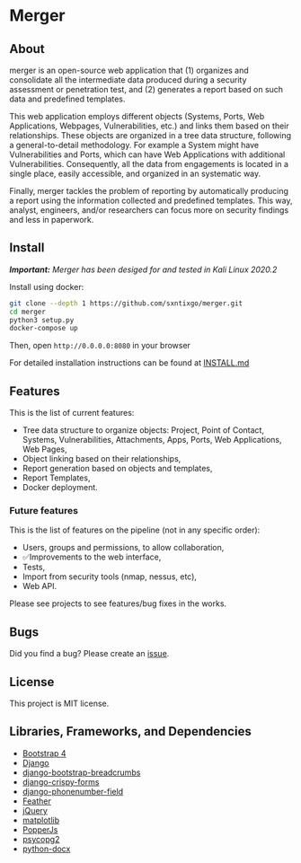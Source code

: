 # Merger

## About

merger is an open-source web application that (1) organizes and consolidate all the intermediate data produced during a security assessment or penetration test, and (2) generates a report based on such data and predefined templates. 

This web application employs different objects (Systems, Ports, Web Applications, Webpages, Vulnerabilities, etc.) and links them based on their relationships. These objects are organized in a tree data structure, following a general-to-detail methodology. For example a System might have Vulnerabilities and Ports, which can have Web Applications with additional Vulnerabilities. Consequently, all the data from engagements is located in a single place, easily accessible, and organized in an systematic way.

Finally, merger tackles the problem of reporting by automatically producing a report using the information collected and predefined templates. This way, analyst, engineers, and/or researchers can focus more on security findings and less in paperwork.

## Install

***Important:** Merger has been desiged for and tested in Kali Linux 2020.2*

Install using docker:

```bash
git clone --depth 1 https://github.com/sxntixgo/merger.git
cd merger
python3 setup.py
docker-compose up
```

Then, open `http://0.0.0.0:8080` in your browser

For detailed installation instructions can be found at [INSTALL.md](INSTALL.md)

## Features

This is the list of current features:

* Tree data structure to organize objects: Project, Point of Contact, Systems, Vulnerabilities, Attachments, Apps, Ports, Web Applications, Web Pages,
* Object linking based on their relationships,
* Report generation based on objects and templates,
* Report Templates,
* Docker deployment.

### Future features

This is the list of features on the pipeline (not in any specific order):

* Users, groups and permissions, to allow collaboration,
* ✅Improvements to the web interface,
* Tests,
* Import from security tools (nmap, nessus, etc),
* Web API.

Please see projects to see features/bug fixes in the works.

## Bugs

Did you find a bug? Please create an [issue](https://github.com/sxntixgo/merger/issues).

## License

This project is MIT license.

## Libraries, Frameworks, and Dependencies

* [Bootstrap 4](https://getbootstrap.com)
* [Django](https://www.djangoproject.com/)
* [django-bootstrap-breadcrumbs](https://github.com/prymitive/bootstrap-breadcrumbs/)
* [django-crispy-forms](https://github.com/django-crispy-forms/django-crispy-forms)
* [django-phonenumber-field](https://github.com/stefanfoulis/django-phonenumber-field)
* [Feather](https://feathericons.com)
* [jQuery](https://jquery.com)
* [matplotlib](https://matplotlib.org/)
* [PopperJs](https://popper.js.org)
* [psycopg2](https://www.psycopg.org/)
* [python-docx](https://python-docx.readthedocs.io/en/latest/)

 